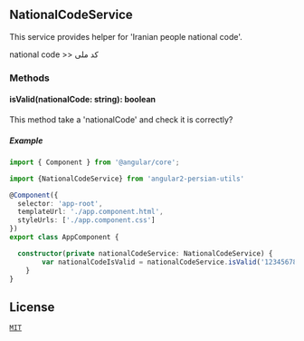 ## NationalCodeService

This service provides helper for 'Iranian people national code'.

national code >> کد ملی 

### Methods

#### isValid(nationalCode: string): boolean

This method take a 'nationalCode' and check it is correctly?

##### Example

```typescript
import { Component } from '@angular/core';

import {NationalCodeService} from 'angular2-persian-utils'

@Component({
  selector: 'app-root',
  templateUrl: './app.component.html',
  styleUrls: ['./app.component.css']
})
export class AppComponent {

  constructor(private nationalCodeService: NationalCodeService) {
        var nationalCodeIsValid = nationalCodeService.isValid('1234567890'));
    }
}
```

## License

[`MIT`](./LICENSE.md)